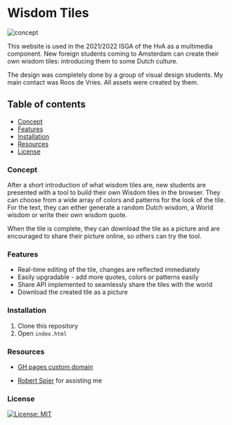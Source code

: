# Wisdom Tiles

![concept](https://i.imgur.com/qPv7ERr.png)


This website is used in the 2021/2022 ISGA of the HvA as a multimedia component. New foreign students coming to Amsterdam can create their own wisdom tiles: introducing them to some Dutch culture.

The design was completely done by a group of visual design students. My main contact was Roos de Vries. All assets were created by them.

## Table of contents
* [Concept](#)
* [Features](#)
* [Installation](#)
* [Resources](#)
* [License](#)

### Concept
After a short introduction of what wisdom tiles are, new students are presented with a tool to build their own Wisdom tiles in the browser. They can choose from a wide array of colors and patterns for the look of the tile. For the text, they can either generate a random Dutch wisdom, a World wisdom or write their own wisdom quote.

When the tile is complete, they can download the tile as a picture and are encouraged to share their picture online, so others can try the tool.

### Features
* Real-time editing of the tile, changes are reflected immediately
* Easily upgradable - add more quotes, colors or patterns easily
* Share API implemented to seamlessly share the tiles with the world
* Download the created tile as a picture

### Installation
1. Clone this repository
2. Open `index.html`

### Resources
* [GH pages custom domain](https://docs.github.com/en/pages/configuring-a-custom-domain-for-your-github-pages-site/managing-a-custom-domain-for-your-github-pages-site)

* [Robert Spier](https://github.com/roberrrt-s) for assisting me

### License
[![License: MIT](https://img.shields.io/badge/License-MIT-yellow.svg)](https://opensource.org/licenses/MIT)